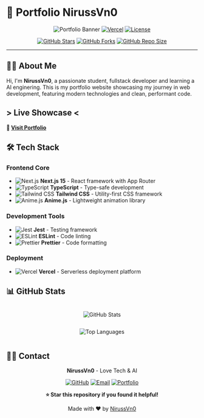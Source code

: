 # 🚀 Portfolio NirussVn0

<div align="center">

![Portfolio Banner](https://img.shields.io/badge/Portfolio-2025-blue?style=for-the-badge&logo=react&logoColor=white)
[![Vercel](https://img.shields.io/badge/Deployed%20on-Vercel-000000?style=for-the-badge&logo=vercel&logoColor=white)](https://visualniruss.xyz/)
[![License](https://img.shields.io/badge/License-CC%20BY--NC--ND%204.0-lightgrey?style=for-the-badge)](LICENSE)

[![GitHub Stars](https://img.shields.io/github/stars/NirussVn0/portfolio-website-2025?style=social)](https://github.com/NirussVn0/portfolio-website-2025/stargazers)
[![GitHub Forks](https://img.shields.io/github/forks/NirussVn0/portfolio-website-2025?style=social)](https://github.com/NirussVn0/portfolio-website-2025/network/members)
[![GitHub Repo Size](https://img.shields.io/github/repo-size/NirussVn0/portfolio-website-2025)](https://github.com/NirussVn0/portfolio-website-2025)


</div>

---

## 👨‍💻 About Me

Hi, I'm **NirussVn0**, a passionate student, fullstack developer and learning a AI enginering. This is my portfolio website showcasing my journey in web development, featuring modern technologies and clean, performant code.

## > Live Showcase <

**🔗 [Visit Portfolio](https://visualniruss.xyz/)**

## 🛠️ Tech Stack

### Frontend Core

- ![Next.js](https://img.shields.io/badge/Next.js-15-black?style=flat&logo=next.js&logoColor=white) **Next.js 15** - React framework with App Router
- ![TypeScript](https://img.shields.io/badge/TypeScript-5.0-blue?style=flat&logo=typescript&logoColor=white) **TypeScript** - Type-safe development
- ![Tailwind CSS](https://img.shields.io/badge/Tailwind-4.0-38B2AC?style=flat&logo=tailwind-css&logoColor=white) **Tailwind CSS** - Utility-first CSS framework
- ![Anime.js](https://img.shields.io/badge/Anime.js-3.2-FF6B6B?style=flat&logo=javascript&logoColor=white) **Anime.js** - Lightweight animation library

### Development Tools

- ![Jest](https://img.shields.io/badge/Jest-29.0-C21325?style=flat&logo=jest&logoColor=white) **Jest** - Testing framework
- ![ESLint](https://img.shields.io/badge/ESLint-8.0-4B32C3?style=flat&logo=eslint&logoColor=white) **ESLint** - Code linting
- ![Prettier](https://img.shields.io/badge/Prettier-3.0-F7B93E?style=flat&logo=prettier&logoColor=white) **Prettier** - Code formatting

### Deployment

- ![Vercel](https://img.shields.io/badge/Vercel-000000?style=flat&logo=vercel&logoColor=white) **Vercel** - Serverless deployment platform

## 📊 GitHub Stats

<div align="center" style="display: flex; flex-direction: column; align-items: center;">

![GitHub Stats](https://github-readme-stats.vercel.app/api?username=NirussVn0&show_icons=true&theme=radical&hide_border=true&bg_color=0D1117&title_color=F85D7F&icon_color=F8D866&text_color=FFFFFF)

![Top Languages](https://github-readme-stats.vercel.app/api/top-langs/?username=NirussVn0&layout=compact&theme=radical&hide_border=true&bg_color=0D1117&title_color=F85D7F&text_color=FFFFFF)

</div>

## 👨‍💻 Contact

<div align="center">

**NirussVn0** - Love Tech & AI

[![GitHub](https://img.shields.io/badge/GitHub-100000?style=for-the-badge&logo=github&logoColor=white)](https://github.com/NirussVn0)
[![Email](https://img.shields.io/badge/Email-D14836?style=for-the-badge&logo=gmail&logoColor=white)](mailto:work.niruss.dev@gmail.com)
[![Portfolio](https://img.shields.io/badge/Portfolio-000000?style=for-the-badge&logo=vercel&logoColor=white)](https://visualniruss.xyz/)

</div>

<div align="center">

**⭐ Star this repository if you found it helpful!**

Made with ❤️ by [NirussVn0](https://github.com/NirussVn0)

</div>
